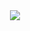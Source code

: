 

<div align="center">
  <img src="https://profile-counter.glitch.me/fakeplastic3s/count.svg?"  />
</div>


